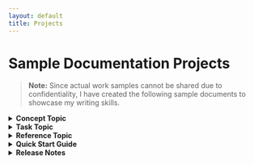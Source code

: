 ```yaml
---
layout: default
title: Projects
---
```

# Sample Documentation Projects

> **Note:** Since actual work samples cannot be shared due to confidentiality, I have created the following sample documents to showcase my writing skills.

<details>
  <summary><span style="font-size: 1em; font-weight: bold;">Concept Topic</span></summary>
  <br>

  <p><strong>Title:</strong> Overview of Chat in Microsoft Teams</p>
  <p><strong>Tools Used:</strong> Microsoft Word and Draw.io</p>

  <p><strong>Project Overview:</strong> This document illustrates a concept topic on the Chat feature in Microsoft Teams.</p>

  <iframe src="documents/Concept_Topic.pdf" width="90%" height="600px" style="border: 1px solid #ccc;">
    This browser does not support PDFs. Please download the PDF to view it:
    <a href="documents/Concept_Topic.pdf">Download PDF</a>.
  </iframe>

  <br>
</details>


<details>
  <summary><span style="font-size: 1em; font-weight: bold;">Task Topic</span></summary>
  <br>

  <p><strong>Title:</strong>Share an Attachment in Microsoft Teams with a Contact</p>
  <p><strong>Tools Used:</strong> Microsoft Word</p>

  <p><strong>Project Overview:</strong> This document illustrates a task topic for sharing an attachment in Microsoft Teams with a contact.</p>

  <iframe src="documents/Task_Topic.pdf" width="90%" height="600px" style="border: 1px solid #ccc;">
    This browser does not support PDFs. Please download the PDF to view it:
    <a href="documents/Task_Topic.pdf">Download PDF</a>.
  </iframe>
</details>


<details>
  <summary><span style="font-size: 1em; font-weight: bold;">Reference Topic</span></summary>
  <br>

  <p><strong>Title:</strong> Formatting Options</p>
  <p><strong>Tools Used:</strong> Microsoft Word</p>

  <p><strong>Project Overview:</strong> This document illustrates a reference topic on formatting options in Microsoft Teams chat.</p>

  <iframe src="documents/Reference_Topic.pdf" width="90%" height="600px">
    This browser does not support PDFs. Please download the PDF to view it:
    <a href="documents/Reference_Topic.pdf">Download PDF</a>.
</iframe>

</details>

<details>
  <summary><span style="font-size: 1em; font-weight: bold;">Quick Start Guide</span></summary>
  <br>

  <p><strong>Title:</strong> Creating a Post in the Tech Writers Tribe Application</p>
  <p><strong>Tools Used:</strong> Confluence and Snagit</p>

  <p><strong>Project Overview:</strong> This document illustrates a quick start guide for creating a post in the Tech Writers Tribe application.</p>

  <iframe src="documents/Quick%20Start%20Guide.pdf" width="90%" height="600px">
    This browser does not support PDFs. Please download the PDF to view it:
    <a href="documents/Quick Start Guide.pdf">Download PDF</a>.
</iframe>

</details>

<details>
  <summary><span style="font-size: 1em; font-weight: bold;">Release Notes</span></summary>
  <br>

  <p><strong>Title:</strong> WhatsApp Release Notes</p>
  <p><strong>Tools Used:</strong> Microsoft Word and Snagit</p>

  <p><strong>Project Overview:</strong> This document illustrates the release notes for the WhatsApp application.</p>

  <iframe src="documents/Release_Notes.pdf" width="90%" height="600px">
    This browser does not support PDFs. Please download the PDF to view it:
    <a href="documents/Release_Notes.pdf">Download PDF</a>.
</iframe>

</details>

